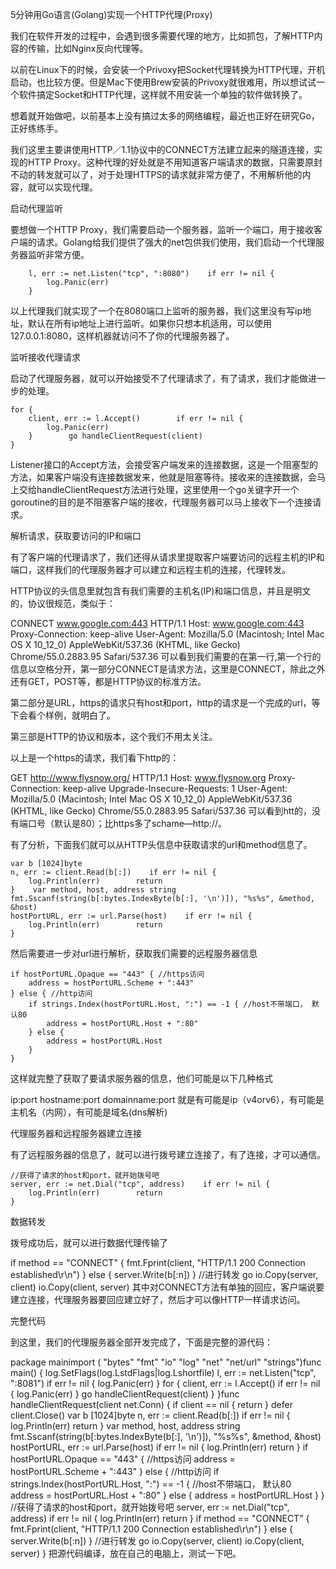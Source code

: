 5分钟用Go语言(Golang)实现一个HTTP代理(Proxy)

我们在软件开发的过程中，会遇到很多需要代理的地方，比如抓包，了解HTTP内容的传输，比如Nginx反向代理等。

以前在Linux下的时候，会安装一个Privoxy把Socket代理转换为HTTP代理，开机启动，也比较方便。但是Mac下使用Brew安装的Privoxy就很难用，所以想试试一个软件搞定Socket和HTTP代理，这样就不用安装一个单独的软件做转换了。

想着就开始做吧，以前基本上没有搞过太多的网络编程，最近也正好在研究Go，正好练练手。

我们这里主要讲使用HTTP／1.1协议中的CONNECT方法建立起来的隧道连接，实现的HTTP Proxy。这种代理的好处就是不用知道客户端请求的数据，只需要原封不动的转发就可以了，对于处理HTTPS的请求就非常方便了，不用解析他的内容，就可以实现代理。

启动代理监听

要想做一个HTTP Proxy，我们需要启动一个服务器，监听一个端口，用于接收客户端的请求。Golang给我们提供了强大的net包供我们使用，我们启动一个代理服务器监听非常方便。

```
    l, err := net.Listen("tcp", ":8080")    if err != nil {
        log.Panic(err)
    }
```
以上代理我们就实现了一个在8080端口上监听的服务器，我们这里没有写ip地址，默认在所有ip地址上进行监听。如果你只想本机适用，可以使用127.0.0.1:8080，这样机器就访问不了你的代理服务器了。

监听接收代理请求

启动了代理服务器，就可以开始接受不了代理请求了，有了请求，我们才能做进一步的处理。

    for {
        client, err := l.Accept()        if err != nil {
            log.Panic(err)
        }        go handleClientRequest(client)
    }
Listener接口的Accept方法，会接受客户端发来的连接数据，这是一个阻塞型的方法，如果客户端没有连接数据发来，他就是阻塞等待。接收来的连接数据，会马上交给handleClientRequest方法进行处理，这里使用一个go关键字开一个goroutine的目的是不阻塞客户端的接收，代理服务器可以马上接收下一个连接请求。

解析请求，获取要访问的IP和端口

有了客户端的代理请求了，我们还得从请求里提取客户端要访问的远程主机的IP和端口，这样我们的代理服务器才可以建立和远程主机的连接，代理转发。

HTTP协议的头信息里就包含有我们需要的主机名(IP)和端口信息，并且是明文的，协议很规范，类似于：

CONNECT www.google.com:443 HTTP/1.1
Host: www.google.com:443
Proxy-Connection: keep-alive
User-Agent: Mozilla/5.0 (Macintosh; Intel Mac OS X 10_12_0) AppleWebKit/537.36 (KHTML, like Gecko) Chrome/55.0.2883.95 Safari/537.36
可以看到我们需要的在第一行,第一个行的信息以空格分开，第一部分CONNECT是请求方法，这里是CONNECT，除此之外还有GET，POST等，都是HTTP协议的标准方法。

第二部分是URL，https的请求只有host和port，http的请求是一个完成的url，等下会看个样例，就明白了。

第三部是HTTP的协议和版本，这个我们不用太关注。

以上是一个https的请求，我们看下http的：

GET http://www.flysnow.org/ HTTP/1.1
Host: www.flysnow.org
Proxy-Connection: keep-alive
Upgrade-Insecure-Requests: 1
User-Agent: Mozilla/5.0 (Macintosh; Intel Mac OS X 10_12_0) AppleWebKit/537.36 (KHTML, like Gecko) Chrome/55.0.2883.95 Safari/537.36
可以看到htt的，没有端口号（默认是80）；比https多了schame—http://。

有了分析，下面我们就可以从HTTP头信息中获取请求的url和method信息了。

    var b [1024]byte
    n, err := client.Read(b[:])    if err != nil {
        log.Println(err)        return
    }    var method, host, address string
    fmt.Sscanf(string(b[:bytes.IndexByte(b[:], '\n')]), "%s%s", &method, &host)
    hostPortURL, err := url.Parse(host)    if err != nil {
        log.Println(err)        return
    }
然后需要进一步对url进行解析，获取我们需要的远程服务器信息

    if hostPortURL.Opaque == "443" { //https访问
        address = hostPortURL.Scheme + ":443"
    } else { //http访问
        if strings.Index(hostPortURL.Host, ":") == -1 { //host不带端口， 默认80
            address = hostPortURL.Host + ":80"
        } else {
            address = hostPortURL.Host
        }
    }
这样就完整了获取了要请求服务器的信息，他们可能是以下几种格式

ip:port
hostname:port
domainname:port
就是有可能是ip（v4orv6），有可能是主机名（内网），有可能是域名(dns解析)

代理服务器和远程服务器建立连接

有了远程服务器的信息了，就可以进行拨号建立连接了，有了连接，才可以通信。

    //获得了请求的host和port，就开始拨号吧
    server, err := net.Dial("tcp", address)    if err != nil {
        log.Println(err)        return
    }
数据转发

拨号成功后，就可以进行数据代理传输了

if method == "CONNECT" {
        fmt.Fprint(client, "HTTP/1.1 200 Connection established\r\n")
    } else {
        server.Write(b[:n])
    }    //进行转发
    go io.Copy(server, client)
    io.Copy(client, server)
其中对CONNECT方法有单独的回应，客户端说要建立连接，代理服务器要回应建立好了，然后才可以像HTTP一样请求访问。

完整代码

到这里，我们的代理服务器全部开发完成了，下面是完整的源代码：

package mainimport (    "bytes"
    "fmt"
    "io"
    "log"
    "net"
    "net/url"
    "strings")func main() {
    log.SetFlags(log.LstdFlags|log.Lshortfile)
    l, err := net.Listen("tcp", ":8081")    if err != nil {
        log.Panic(err)
    }    for {
        client, err := l.Accept()        if err != nil {
            log.Panic(err)
        }        go handleClientRequest(client)
    }
}func handleClientRequest(client net.Conn) {    if client == nil {        return
    }    defer client.Close()    var b [1024]byte
    n, err := client.Read(b[:])    if err != nil {
        log.Println(err)        return
    }    var method, host, address string
    fmt.Sscanf(string(b[:bytes.IndexByte(b[:], '\n')]), "%s%s", &method, &host)
    hostPortURL, err := url.Parse(host)    if err != nil {
        log.Println(err)        return
    }    if hostPortURL.Opaque == "443" { //https访问
        address = hostPortURL.Scheme + ":443"
    } else { //http访问
        if strings.Index(hostPortURL.Host, ":") == -1 { //host不带端口， 默认80
            address = hostPortURL.Host + ":80"
        } else {
            address = hostPortURL.Host
        }
    }    //获得了请求的host和port，就开始拨号吧
    server, err := net.Dial("tcp", address)    if err != nil {
        log.Println(err)        return
    }    if method == "CONNECT" {
        fmt.Fprint(client, "HTTP/1.1 200 Connection established\r\n")
    } else {
        server.Write(b[:n])
    }    //进行转发
    go io.Copy(server, client)
    io.Copy(client, server)
}
把源代码编译，放在自己的电脑上，测试一下吧。
